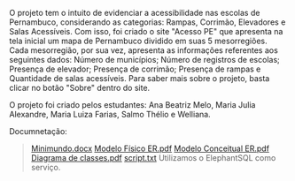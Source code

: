 O projeto tem o intuito de evidenciar a acessibilidade nas escolas de Pernambuco, considerando as categorias: Rampas, Corrimão, Elevadores e Salas Acessíveis.
Com isso, foi criado o site "Acesso PE" que apresenta na tela inicial um mapa de Pernambuco dividido em suas 5 mesorregiões. Cada mesorregião, por sua vez,  apresenta as informações referentes aos seguintes dados: Número de municípios; Número de registros de escolas; Presença de elevador; Presença de corrimão; Presença de rampas e Quantidade de salas acessíveis.
Para saber mais sobre o projeto, basta clicar no botão "Sobre" dentro do site.

O projeto foi criado pelos estudantes: Ana Beatriz Melo, Maria Julia Alexandre, Maria Luiza Farias, Salmo Thélio e Welliana.

Documnetação:
> [Minimundo.docx](https://github.com/aziul89/ProjetoPI_2023.2/files/13625650/Minimundo.docx)
> [Modelo Físico ER.pdf](https://github.com/aziul89/ProjetoPI_2023.2/files/13625652/Modelo.Fisico.ER.pdf)
> [Modelo Conceitual ER.pdf](https://github.com/aziul89/ProjetoPI_2023.2/files/13625651/Modelo.Conceitual.ER.pdf)
> [Diagrama de classes.pdf](https://github.com/aziul89/ProjetoPI_2023.2/files/13625653/Diagrama.de.classes.pdf)
> [script.txt](https://github.com/aziul89/ProjetoPI_2023.2/files/13625996/script.txt)
> Utilizamos o ElephantSQL como serviço.
